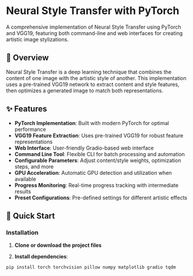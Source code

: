 # Neural Style Transfer with PyTorch

A comprehensive implementation of Neural Style Transfer using PyTorch and VGG19, featuring both command-line and web interfaces for creating artistic image stylizations.

## 🎨 Overview

Neural Style Transfer is a deep learning technique that combines the content of one image with the artistic style of another. This implementation uses a pre-trained VGG19 network to extract content and style features, then optimizes a generated image to match both representations.

## ✨ Features

- **PyTorch Implementation**: Built with modern PyTorch for optimal performance
- **VGG19 Feature Extraction**: Uses pre-trained VGG19 for robust feature representations
- **Web Interface**: User-friendly Gradio-based web interface
- **Command Line Tool**: Flexible CLI for batch processing and automation
- **Configurable Parameters**: Adjust content/style weights, optimization steps, and more
- **GPU Acceleration**: Automatic GPU detection and utilization when available
- **Progress Monitoring**: Real-time progress tracking with intermediate results
- **Preset Configurations**: Pre-defined settings for different artistic effects

## 🚀 Quick Start

### Installation

1. **Clone or download the project files**

2. **Install dependencies**:
```bash
pip install torch torchvision pillow numpy matplotlib gradio tqdm
